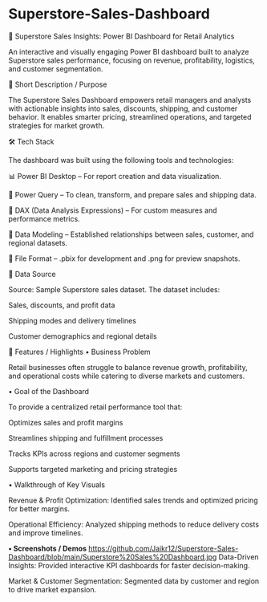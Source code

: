 # Superstore-Sales-Dashboard

🛒 Superstore Sales Insights: Power BI Dashboard for Retail Analytics

An interactive and visually engaging Power BI dashboard built to analyze Superstore sales performance, focusing on revenue, profitability, logistics, and customer segmentation.

📌 Short Description / Purpose

The Superstore Sales Dashboard empowers retail managers and analysts with actionable insights into sales, discounts, shipping, and customer behavior. It enables smarter pricing, streamlined operations, and targeted strategies for market growth.

🛠 Tech Stack

The dashboard was built using the following tools and technologies:

📊 Power BI Desktop – For report creation and data visualization.

📂 Power Query – To clean, transform, and prepare sales and shipping data.

🧠 DAX (Data Analysis Expressions) – For custom measures and performance metrics.

📝 Data Modeling – Established relationships between sales, customer, and regional datasets.

📁 File Format – .pbix for development and .png for preview snapshots.

📂 Data Source

Source: Sample Superstore sales dataset.
The dataset includes:

Sales, discounts, and profit data

Shipping modes and delivery timelines

Customer demographics and regional details

🌟 Features / Highlights
• Business Problem

Retail businesses often struggle to balance revenue growth, profitability, and operational costs while catering to diverse markets and customers.

• Goal of the Dashboard

To provide a centralized retail performance tool that:

Optimizes sales and profit margins

Streamlines shipping and fulfillment processes

Tracks KPIs across regions and customer segments

Supports targeted marketing and pricing strategies

• Walkthrough of Key Visuals

Revenue & Profit Optimization: Identified sales trends and optimized pricing for better margins.

Operational Efficiency: Analyzed shipping methods to reduce delivery costs and improve timelines.


**• Screenshots / Demos**
https://github.com/Jaikr12/Superstore-Sales-Dashboard/blob/main/Superstore%20Sales%20Dashboard.jpg
Data-Driven Insights: Provided interactive KPI dashboards for faster decision-making.

Market & Customer Segmentation: Segmented data by customer and region to drive market expansion.
